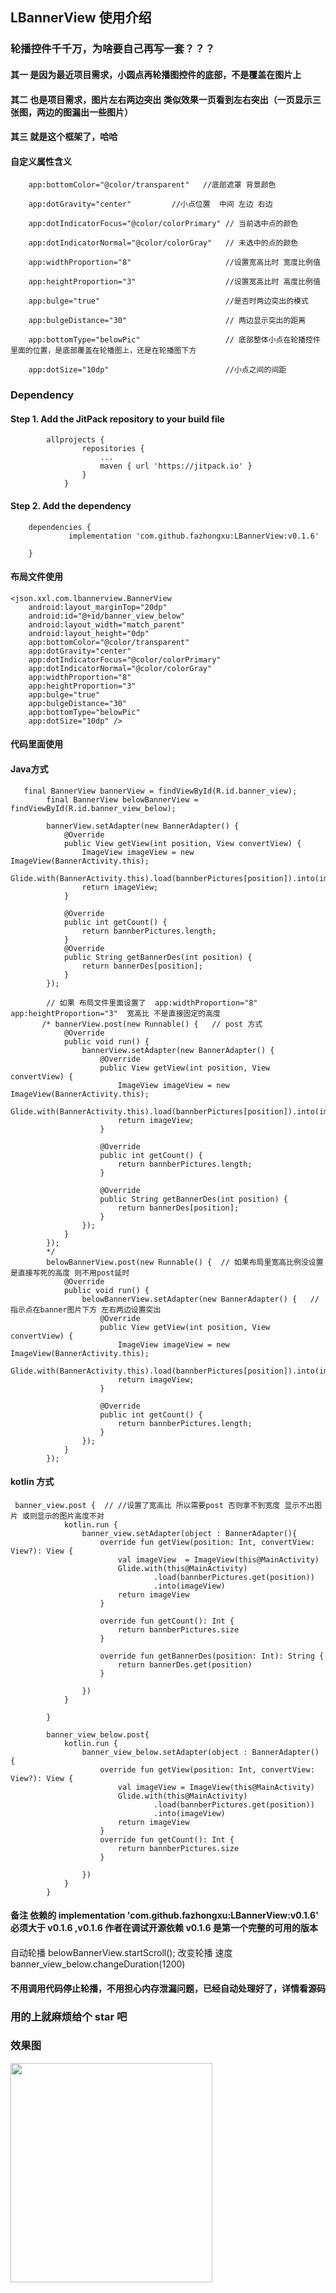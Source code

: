## LBannerView 使用介绍

### 轮播控件千千万，为啥要自己再写一套？？？

#### 其一 是因为最近项目需求，小圆点再轮播图控件的底部，不是覆盖在图片上

#### 其二 也是项目需求，图片左右两边突出 类似效果一页看到左右突出（一页显示三张图，两边的图漏出一些图片）

#### 其三 就是这个框架了，哈哈

        
#### 自定义属性含义

        app:bottomColor="@color/transparent"   //底部遮罩 背景颜色
        
        app:dotGravity="center"         //小点位置  中间 左边 右边
       
        app:dotIndicatorFocus="@color/colorPrimary" // 当前选中点的颜色
       
        app:dotIndicatorNormal="@color/colorGray"   // 未选中的点的颜色
       
        app:widthProportion="8"                     //设置宽高比时 宽度比例值
       
        app:heightProportion="3"                    //设置宽高比时 高度比例值
       
        app:bulge="true"                            //是否时两边突出的模式
        
        app:bulgeDistance="30"                      // 两边显示突出的距离
        
        app:bottomType="belowPic"                   // 底部整体小点在轮播控件里面的位置，是底部覆盖在轮播图上，还是在轮播图下方
       
        app:dotSize="10dp"                          //小点之间的间距



### Dependency

#### Step 1. Add the JitPack repository to your build file
    
```
        allprojects {
                repositories {
                    ...
                    maven { url 'https://jitpack.io' }
                }
            }
```
#### Step 2. Add the dependency

```
    dependencies {
       	     implementation 'com.github.fazhongxu:LBannerView:v0.1.6'

	}
```



#### 布局文件使用

    <json.xxl.com.lbannerview.BannerView
        android:layout_marginTop="20dp"
        android:id="@+id/banner_view_below"
        android:layout_width="match_parent"
        android:layout_height="0dp"
        app:bottomColor="@color/transparent"
        app:dotGravity="center"
        app:dotIndicatorFocus="@color/colorPrimary"
        app:dotIndicatorNormal="@color/colorGray"
        app:widthProportion="8"
        app:heightProportion="3"
        app:bulge="true"
        app:bulgeDistance="30"
        app:bottomType="belowPic"
        app:dotSize="10dp" />
        
        
#### 代码里面使用

#### Java方式

```
   final BannerView bannerView = findViewById(R.id.banner_view);
        final BannerView belowBannerView = findViewById(R.id.banner_view_below);

        bannerView.setAdapter(new BannerAdapter() {
            @Override
            public View getView(int position, View convertView) {
                ImageView imageView = new ImageView(BannerActivity.this);
                Glide.with(BannerActivity.this).load(bannberPictures[position]).into(imageView);
                return imageView;
            }

            @Override
            public int getCount() {
                return bannberPictures.length;
            }
            @Override
            public String getBannerDes(int position) {
                return bannerDes[position];
            }
        });

        // 如果 布局文件里面设置了  app:widthProportion="8"  app:heightProportion="3"  宽高比 不是直接固定的高度
       /* bannerView.post(new Runnable() {   // post 方式
            @Override
            public void run() {
                bannerView.setAdapter(new BannerAdapter() {
                    @Override
                    public View getView(int position, View convertView) {
                        ImageView imageView = new ImageView(BannerActivity.this);
                        Glide.with(BannerActivity.this).load(bannberPictures[position]).into(imageView);
                        return imageView;
                    }

                    @Override
                    public int getCount() {
                        return bannberPictures.length;
                    }

                    @Override
                    public String getBannerDes(int position) {
                        return bannerDes[position];
                    }
                });
            }
        });
        */
        belowBannerView.post(new Runnable() {  // 如果布局里宽高比例没设置 是直接写死的高度 则不用post延时
            @Override
            public void run() {
                belowBannerView.setAdapter(new BannerAdapter() {   //指示点在banner图片下方 左右两边设置突出
                    @Override
                    public View getView(int position, View convertView) {
                        ImageView imageView = new ImageView(BannerActivity.this);
                        Glide.with(BannerActivity.this).load(bannberPictures[position]).into(imageView);
                        return imageView;
                    }

                    @Override
                    public int getCount() {
                        return bannberPictures.length;
                    }
                });
            }
        });
```


#### kotlin 方式

```
 banner_view.post {  // //设置了宽高比 所以需要post 否则拿不到宽度 显示不出图片 或则显示的图片高度不对
            kotlin.run {
                banner_view.setAdapter(object : BannerAdapter(){
                    override fun getView(position: Int, convertView: View?): View {
                        val imageView  = ImageView(this@MainActivity)
                        Glide.with(this@MainActivity)
                                .load(bannberPictures.get(position))
                                .into(imageView)
                        return imageView
                    }

                    override fun getCount(): Int {
                        return bannberPictures.size
                    }

                    override fun getBannerDes(position: Int): String {
                        return bannerDes.get(position)
                    }

                })
            }

        }

        banner_view_below.post{
            kotlin.run {
                banner_view_below.setAdapter(object : BannerAdapter() {
                    override fun getView(position: Int, convertView: View?): View {
                        val imageView = ImageView(this@MainActivity)
                        Glide.with(this@MainActivity)
                                .load(bannberPictures.get(position))
                                .into(imageView)
                        return imageView
                    }
                    override fun getCount(): Int {
                        return bannberPictures.size
                    }

                })
            }
        }
```

#### 备注 依赖的 implementation 'com.github.fazhongxu:LBannerView:v0.1.6' 必须大于 v0.1.6 ,v0.1.6 作者在调试开源依赖 v0.1.6 是第一个完整的可用的版本

#### 

自动轮播 belowBannerView.startScroll();
改变轮播 速度 banner_view_below.changeDuration(1200)

#### 不用调用代码停止轮播，不用担心内存泄漏问题，已经自动处理好了，详情看源码

### 用的上就麻烦给个 star 吧

### 效果图


<img src="https://github.com/fazhongxu/IBannerView/blob/master/images/screenshot.png" width="80%" height="30%">


<img src="https://github.com/fazhongxu/IBannerView/blob/master/images/screenshot_below.png" width="50%" height="50%" margin:0 auto>

